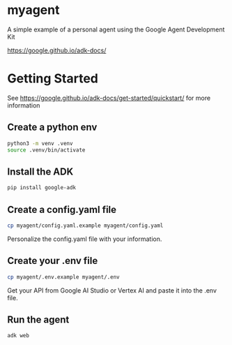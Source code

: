 # myagent

A simple example of a personal agent using the Google Agent Development Kit

 https://google.github.io/adk-docs/

# Getting Started

See https://google.github.io/adk-docs/get-started/quickstart/ for more information

## Create a python env

```bash
python3 -m venv .venv
source .venv/bin/activate
```

## Install the ADK

```bash
pip install google-adk
```

## Create a config.yaml file

```bash
cp myagent/config.yaml.example myagent/config.yaml
```

Personalize the config.yaml file with your information.

## Create your .env file

```bash
cp myagent/.env.example myagent/.env
```

Get your API from Google AI Studio or Vertex AI and paste it into the .env file.


## Run the agent

```bash
adk web
```
